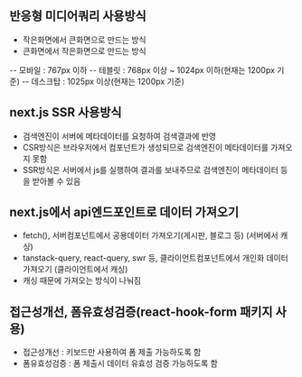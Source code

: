 ## 반응형 미디어쿼리 사용방식

- 작은화면에서 큰화면으로 만드는 방식
- 큰화면에서 작은화면으로 만드는 방식

-- 모바일 : 767px 이하
-- 테블릿 : 768px 이상 ~ 1024px 이하(현재는 1200px 기준)
-- 데스크탑 : 1025px 이상(현재는 1200px 기준)

## next.js SSR 사용방식

- 검색엔진이 서버에 메타데이터를 요청하여 검색결과에 반영
- CSR방식은 브라우저에서 컴포넌트가 생성되므로 검색엔진이 메타데이터를 가져오지 못함
- SSR방식은 서버에서 js를 실행하여 결과를 보내주므로 검색엔진이 메타데이터 등을 받아볼 수 있음

## next.js에서 api엔드포인트로 데이터 가져오기

- fetch(), 서버컴포넌트에서 공용데이터 가져오기(게시판, 블로그 등) (서버에서 캐싱)
- tanstack-query, react-query, swr 등, 클라이언트컴포넌트에서 개인화 데이터 가져오기 (클라이언트에서 캐싱)
- 캐싱 때문에 가져오는 방식이 나눠짐

## 접근성개선, 폼유효성검증(react-hook-form 패키지 사용)

- 접근성개선 : 키보드만 사용하여 폼 제출 가능하도록 함
- 폼유효성검증 : 폼 제출시 데이터 유효성 검증 가능하도록 함
